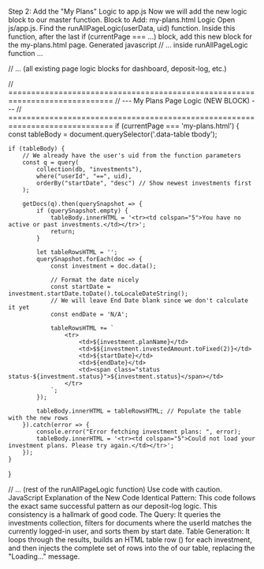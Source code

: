 Step 2: Add the "My Plans" Logic to app.js
Now we will add the new logic block to our master function.
Block to Add: my-plans.html Logic
Open js/app.js.
Find the runAllPageLogic(userData, uid) function.
Inside this function, after the last if (currentPage === ...) block, add this new block for the my-plans.html page.
Generated javascript
// ... inside runAllPageLogic function ...

// ... (all existing page logic blocks for dashboard, deposit-log, etc.)

// =============================================================================
// --- My Plans Page Logic (NEW BLOCK) ---
// =============================================================================
if (currentPage === 'my-plans.html') {
    const tableBody = document.querySelector('.data-table tbody');
    
    if (tableBody) {
        // We already have the user's uid from the function parameters
        const q = query(
            collection(db, "investments"),
            where("userId", "==", uid),
            orderBy("startDate", "desc") // Show newest investments first
        );

        getDocs(q).then(querySnapshot => {
            if (querySnapshot.empty) {
                tableBody.innerHTML = '<tr><td colspan="5">You have no active or past investments.</td></tr>';
                return;
            }

            let tableRowsHTML = '';
            querySnapshot.forEach(doc => {
                const investment = doc.data();
                
                // Format the date nicely
                const startDate = investment.startDate.toDate().toLocaleDateString();
                // We will leave End Date blank since we don't calculate it yet
                const endDate = 'N/A'; 

                tableRowsHTML += `
                    <tr>
                        <td>${investment.planName}</td>
                        <td>$${investment.investedAmount.toFixed(2)}</td>
                        <td>${startDate}</td>
                        <td>${endDate}</td>
                        <td><span class="status status-${investment.status}">${investment.status}</span></td>
                    </tr>
                `;
            });

            tableBody.innerHTML = tableRowsHTML; // Populate the table with the new rows
        }).catch(error => {
            console.error("Error fetching investment plans: ", error);
            tableBody.innerHTML = '<tr><td colspan="5">Could not load your investment plans. Please try again.</td></tr>';
        });
    }
}

// ... (rest of the runAllPageLogic function)
Use code with caution.
JavaScript
Explanation of the New Code
Identical Pattern: This code follows the exact same successful pattern as our deposit-log logic. This consistency is a hallmark of good code.
The Query: It queries the investments collection, filters for documents where the userId matches the currently logged-in user, and sorts them by start date.
Table Generation: It loops through the results, builds an HTML table row (<tr>) for each investment, and then injects the complete set of rows into the <tbody> of our table, replacing the "Loading..." message.